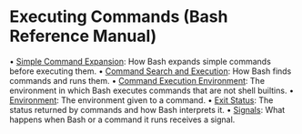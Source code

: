 # Executing Commands \(Bash Reference Manual\)

 • [Simple Command Expansion](simple-command-expansion-bash-reference-manual.md#Simple-Command-Expansion):  How Bash expands simple commands before executing them. • [Command Search and Execution](command-search-and-execution-bash-reference-manual.md#Command-Search-and-Execution):  How Bash finds commands and runs them. • [Command Execution Environment](command-execution-environment-bash-reference-manual.md#Command-Execution-Environment):  The environment in which Bash executes commands that are not shell builtins. • [Environment](environment-bash-reference-manual.md#Environment):  The environment given to a command. • [Exit Status](exit-status-bash-reference-manual.md#Exit-Status):  The status returned by commands and how Bash interprets it. • [Signals](signals-bash-reference-manual.md#Signals):  What happens when Bash or a command it runs receives a signal.

